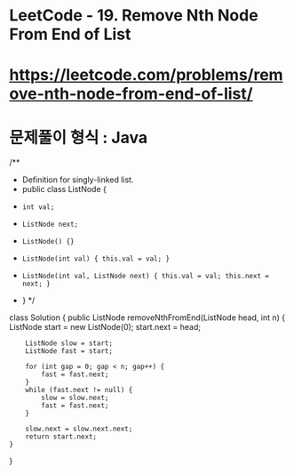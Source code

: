 # LeetCode - 19. Remove Nth Node From End of List
# https://leetcode.com/problems/remove-nth-node-from-end-of-list/
# 문제풀이 형식 : Java

/**
 * Definition for singly-linked list.
 * public class ListNode {
 *     int val;
 *     ListNode next;
 *     ListNode() {}
 *     ListNode(int val) { this.val = val; }
 *     ListNode(int val, ListNode next) { this.val = val; this.next = next; }
 * }
 */
 
class Solution {
	public ListNode removeNthFromEnd(ListNode head, int n) {
		ListNode start = new ListNode(0);
		start.next = head;

		ListNode slow = start;
		ListNode fast = start;

		for (int gap = 0; gap < n; gap++) {
			fast = fast.next;
		}
		while (fast.next != null) {
			slow = slow.next;
			fast = fast.next;
		}

		slow.next = slow.next.next;
		return start.next;
	}
}
